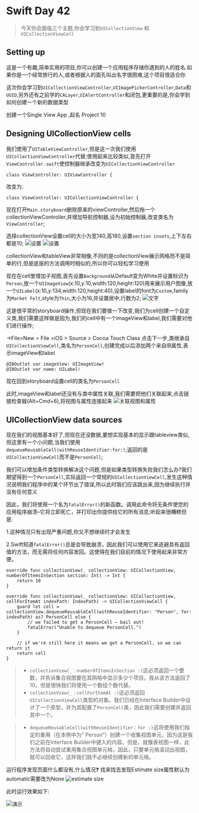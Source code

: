 # Swift Day 42
>今天你会面临三个主题,你会学习到`UICollectionView` 和`UICollectionViewCell`

## Setting up
这是一个有趣,简单实用的项目,你可以创建一个应用程序存储你遇到的人的姓名.如果你是一个经常旅行的人,或者根据人的面孔叫出名字很困难,这个项目很适合你

这次你会学习到`UICollectionViewController`,`UIImagePickerController`,`Data`和`UUID`,另外还有之前学的`CALayer`,`UIAlertController`和闭包,更重要的是,你会学到如何创建一个新的数据类型

创建一个Single View App ,起名 Project 10
## Designing UICollectionView cells
我们使用了`UITableViewController`,但是这一次我们使用`UICollectionViewController`代替;使用起来比较类似,首先打开`ViewController.swift`使控制器继承改变为`UICollectionViewController `

```
class ViewController: UIViewController {
```

改变为:

```
class ViewController: UICollectionViewController {
```

现在打开`Main.storyboard`删除原来的viewController,然后拖一个collectionViewController,并增加导航控制器,设为初始控制器,改变类名为`ViewController`;

选择collectionView设置cell的大小为宽140,高180,设置`section insets`,上下左右都是10;
![设置](images/project10_1.png)
![设置](images/project10_2.png)

collectionView和tableView非常相像,不同的是collectionView展示网格而不是简单的行,但是底层的方法调用时相似的,所以你可以轻松学习使用

现在在cell里增加子视图,首先设置`Background`从Default变为White并设置标识为`Person`,放一个`UIImageView`(x:10,y:10,width:120,height:120)用来展示用户图像,放一个`UILabel`(x:10,y:134,width:120,height:40),设置label的font为`Custom`,family为`Market Felt`,style为`Thin`,大小为16,并设置居中,行数为2;
![文字](images/project10_3.png)

这是很平常的storyboard操作,但现在我们要做一下改变,我们为cell创建一个自定义类,我们需要这样做是因为,我们的cell中有一个imageView和label,我们需要对他们进行操作;

->File>New > File >iOS > Source > Cocoa Touch Class 点击下一步,类继承自`UICollectionViewCell`,类名为`PersonCell`,创建完成以后添加两个来自IB属性,表示imageView和label

```
@IBOutlet var imageView: UIImageView!
@IBOutlet var name: UILabel!
```
现在回到storyboard设置cell的类名为`PersonCell`

此时,imageView和label还没有与类中属性关联,我们需要把他们关联起来,点击链接检查器(Alt+Cmd+6),将视图与属性连接起来
![关联视图和属性](images/project10_4.png)

## UICollectionView data sources
现在我们的视图基本好了,但现在还没数据,要想实现基本的显示跟tableview类似,但这里有一个小问题,当我们使用`dequeueReusableCell(withReuseIdentifier:for:)`;返回的是`UICollectionViewCell`而不是`PersonCell`;

我们可以增加条件类型转换解决这个问题,但是如果类型转换失败我们怎么办?我们期望得到一个`PersonCell`,实际返回一个常规的`UICollectionViewCell`,发生这种情况说明我们程序中的某个环节出了错误,所以此时我们应该跳出来,因为继续执行并没有任何意义

因此，我们将使用一个名为`fatalError()`的新函数。调用此命令将无条件使您的应用程序崩溃–它将立即死亡，并打印出你提供给它的所有消息;听起来很糟糕但是:

1.这种情况只有出现严重问题,你又不想继续时才会发生

2.Swift知道`fatalError()`总是会导致崩溃，因此我们可以使用它来逃避具有返回值的方法，而无需将任何内容发回。这使得在我们目前的情况下使用起来非常方便。

```
override func collectionView(_ collectionView: UICollectionView, numberOfItemsInSection section: Int) -> Int {
    return 10
}

override func collectionView(_ collectionView: UICollectionView, cellForItemAt indexPath: IndexPath) -> UICollectionViewCell {
    guard let cell = collectionView.dequeueReusableCell(withReuseIdentifier: "Person", for: indexPath) as? PersonCell else {
        // we failed to get a PersonCell – bail out!
        fatalError("Unable to dequeue PersonCell.")
    }

    // if we're still here it means we got a PersonCell, so we can return it
    return cell
}
```

>* `collectionView(_：numberOfItemsInSection :)`这必须返回一个整数，并告诉集合视图要在其网格中显示多少个项目。我从该方法返回了10，但是很快我们将使用一个数组个数代替。
>* `collectionView(_：cellForItemAt :)`这必须返回`UICollectionViewCell`类型的对象。我们已经在Interface Builder中设计了一个原型，并为其配置了`PersonCell`类，因此我们需要创建并返回其中一个。

>* `dequeueReusableCell(withReuseIdentifier：for :)`这将使用我们指定的重用（在本例中为“ Person”）创建一个收集视图单元，因为这是我们之前在Interface Builder中键入的内容。但是，就像表视图一样，此方法将自动尝试重用集合视图单元格，因此，只要单元格滚动出视图，就可以回收它，这样我们就不必继续创建新的单元格。


运行程序发现页面什么都没有,什么情况❓
找来找去发现Estimate size属性默认为automatic需要改为None
![estimate size](images/project10_5.png)

此时运行效果如下:

![演示](images/project10_6.png)


